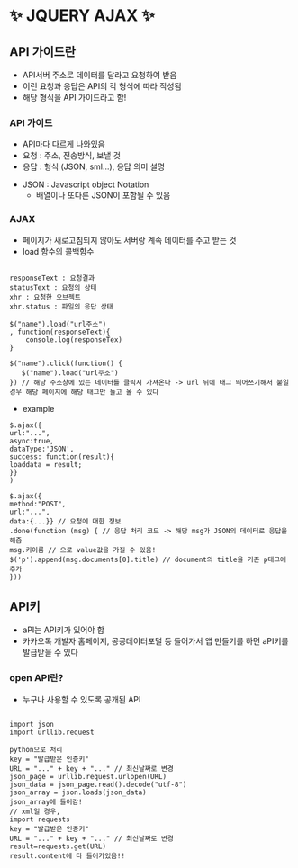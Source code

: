 # ✨ JQUERY AJAX ✨

## **API 가이드란**

- API서버 주소로 데이터를 달라고 요청하여 받음
- 이런 요청과 응답은 API의 각 형식에 따라 작성됨
- 해당 형식을 API 가이드라고 함!

### **API 가이드**

- API마다 다르게 나와있음
- 요청 : 주소, 전송방식, 보낼 것
- 응답 : 형식 (JSON, sml...), 응답 의미 설명

* JSON : Javascript object Notation
  - 배열이나 또다른 JSON이 포함될 수 있음

### **AJAX**

- 페이지가 새로고침되지 않아도 서버랑 계속 데이터를 주고 받는 것
- load 함수의 콜백함수

```

responseText : 요청결과
statusText : 요청의 상태
xhr : 요청한 오브젝트
xhr.status : 파일의 응답 상태

$("name").load("url주소")
, function(responseText){
    console.log(responseTex)
}

$("name").click(function() {
   $("name").load("url주소")
}) // 해당 주소창에 있는 데이터를 클릭시 가져온다 -> url 뒤에 태그 띄어쓰기해서 붙일 경우 해당 페이지에 해당 태그만 들고 올 수 있다
```

- example

```
$.ajax({
url:"...",
async:true,
dataType:'JSON',
success: function(result){
loaddata = result;
}}
)

$.ajax({
method:"POST",
url:"...",
data:{...}} // 요청에 대한 정보
.done(function (msg) { // 응답 처리 코드 -> 해당 msg가 JSON의 데이터로 응답을 해줌
msg.키이름 // 으로 value값을 가질 수 있음!
$('p').append(msg.documents[0].title) // document의 title을 기존 p태그에 추가
}))
```

## **API키**

- aPI는 API키가 있어야 함
- 카카오톡 개발자 홈페이지, 공공데이터포털 등 들어가서 앱 만들기를 하면 aPI키를 발급받을 수 있다

### **open API란?**

- 누구나 사용할 수 있도록 공개된 API

```

import json
import urllib.request

python으로 처리
key = "발급받은 인증키"
URL = "..." + key + "..." // 최신날짜로 변경
json_page = urllib.request.urlopen(URL)
json_data = json_page.read().decode("utf-8")
json_array = json.loads(json_data)
json_array에 들어감!
// xml일 경우,
import requests
key = "발급받은 인증키"
URL = "..." + key + "..." // 최신날짜로 변경
result=requests.get(URL)
result.content에 다 들어가있음!!

```
